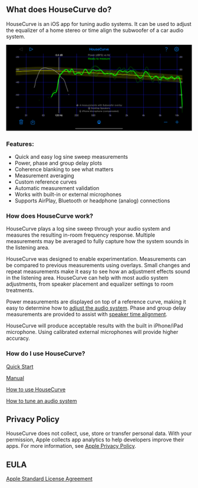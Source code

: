 ## What does HouseCurve do?

HouseCurve is an iOS app for tuning audio systems.  It can be used to adjust the equalizer of a home stereo or time align the subwoofer of a car audio system.

![](/assets/img/MainScreenshot.png)

### Features:

* Quick and easy log sine sweep measurements
* Power, phase and group delay plots
* Coherence blanking to see what matters
* Measurement averaging
* Custom reference curves
* Automatic measurement validation
* Works with built-in or external microphones
* Supports AirPlay, Bluetooth or headphone (analog) connections

### How does HouseCurve work?

HouseCurve plays a log sine sweep through your audio system and measures the resulting in-room frequency response. Multiple measurements may be averaged to fully capture how the system sounds in the listening area. 

HouseCurve was designed to enable experimentation.  Measurements can be compared to previous measurements using overlays.  Small changes and repeat measurements make it easy to see how an adjustment effects sound in the listening area.  HouseCurve can help with most audio system adjustments, from speaker placement and equalizer settings to room treatments.

Power measurements are displayed on top of a reference curve, making it easy to determine how to [adjust the audio system](/HOWTO.md#apply-equalization).  Phase and group delay measurements are provided to assist with [speaker time alignment](/TUNING.md#time-align-speakers).

HouseCurve will produce acceptable results with the built in iPhone/iPad microphone. Using calibrated external microphones will provide higher accuracy.

### How do I use HouseCurve?

[Quick Start](/HELP.md)

[Manual](/MANUAL.md)

[How to use HouseCurve](/HOWTO.md)

[How to tune an audio system](/TUNING.md)


## Privacy Policy

HouseCurve does not collect, use, store or transfer personal data.  With your permission, Apple collects app analytics to help developers improve their apps.  For more information, see [Apple Privacy Policy](https://www.apple.com/privacy/).

## EULA

[Apple Standard License Agreement](https://www.apple.com/legal/internet-services/itunes/dev/stdeula)



